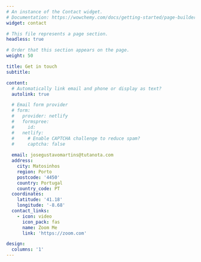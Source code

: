 ```yaml
---
# An instance of the Contact widget.
# Documentation: https://wowchemy.com/docs/getting-started/page-builder/
widget: contact

# This file represents a page section.
headless: true

# Order that this section appears on the page.
weight: 50

title: Get in touch
subtitle:

content:
  # Automatically link email and phone or display as text?
  autolink: true

  # Email form provider
  # form:
  #   provider: netlify
  #   formspree:
  #     id:
  #   netlify:
  #     # Enable CAPTCHA challenge to reduce spam?
  #     captcha: false
  
  email: josegustavomartins@tutanota.com
  address:
    city: Matosinhos
    region: Porto
    postcode: '4450'
    country: Portugal
    country_code: PT
  coordinates:
    latitude: '41.18'
    longitude: '-8.68'
  contact_links:
    - icon: video
      icon_pack: fas
      name: Zoom Me
      link: 'https://zoom.com'

design:
  columns: '1'
---
```

